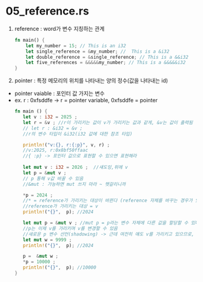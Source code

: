 # 05_reference.rs

1. reference : word가 변수 지칭하는 관계
    ```rust
    fn main() {
        let my_number = 15; // This is an i32
        let single_reference = &my_number; //  This is a &i32
        let double_reference = &single_reference; // This is a &&i32
        let five_references = &&&&&my_number; // This is a &&&&&i32
    }
    ```

2. pointer : 특정 메모리의 위치를 나타내는 양의 정수(값을 나타내는 id)
- pointer vaiable : 포인터 값 가지는 변수
- ex. r : 0xfsddfe  -> r = pointer variable, 0xfsddfe = pointer
     ```rust
     fn main () {
        let v : i32 = 2025 ;
        let r = &v ; //r이 가리키는 값이 v가 가리키는 값과 같게, &v는 값이 출력됨
        // let r : &i32 = &v ;
        //r의 변수 타입이 &i32(i32 값에 대한 참조 타입)

        println!("v:{}, r:{:p}", v, r) ;
        //v:2025, r:0x8bf50ffaac
        //{ :p} -> 포인터 값으로 표현할 수 있으면 표현해라
        
        let mut v : i32 = 2026 ;  //섀도잉,위에 v
        let p = &mut v ;
        // p 통해 v값 바꿀 수 있음
        //&mut : 가능하면 mut 쓰지 마라 ~ 헷갈리니까

        *p = 2024 ;
        //* = reference가 가리키는 대상이 바뀐다 (reference 자체를 바꾸는 경우가 있기 때문에 * 사용)
        //reference가 가리키는 대상 = v
        println!("{}",  p); //2024

        let mut p = &mut v ; //mut p = p라는 변수 자체에 다른 값을 할당할 수 있다
        //p는 이제 v를 가리키며 v를 변경할 수 있음
        //새로운 p 변수 선언(shadowing) -> 근데 여전히 얘도 v를 가리키고 있으므로, v의 값 2024를 출력
        let mut w = 9999 ;
        println!("{}",  p); //2024

        p =  &mut w ;
        *p = 10000 ;
        println!("{}",  p); //10000
    }

        
